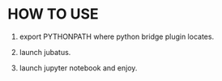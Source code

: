# HOW TO USE

1. export PYTHONPATH where python bridge plugin locates.

2. launch jubatus.

3. launch jupyter notebook and enjoy.
